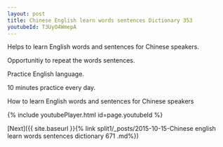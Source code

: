 ```yaml
---
layout: post
title: Chinese English learn words sentences Dictionary 353 
youtubeId: T3UyO4WmepA
---
```

 
 
Helps to learn English words and sentences for Chinese speakers.

Opportunitiy to repeat the words sentences. 

Practice English language. 
 
10 minutes practice every day. 
 
How to learn English words and sentences for Chinese speakers 
 
{% include youtubePlayer.html id=page.youtubeId %}
 
 
[Next]({{ site.baseurl }}{% link  split1/_posts/2015-10-15-Chinese english learn words sentences dictionary 671 .md%})
 
